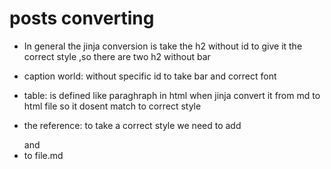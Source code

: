 # posts converting

- In general the jinja conversion is take the h2 without id to give it the correct style ,so there are two h2 without bar

- caption world: without specific id to take bar and correct font

- table: is defined like paraghraph in html when jinja convert it from md to html file so it dosent match to correct style

- the reference: to take a correct style we need to add  <div> and <li> to file.md


